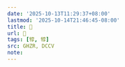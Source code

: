 ```yaml
---
date: '2025-10-13T11:29:37+08:00'
lastmod: '2025-10-14T21:46:45-08:00'
title: 󰢗
url: 󰢗
tags: [犉, 犉]
src: GHZR, DCCV
note:
---
```

